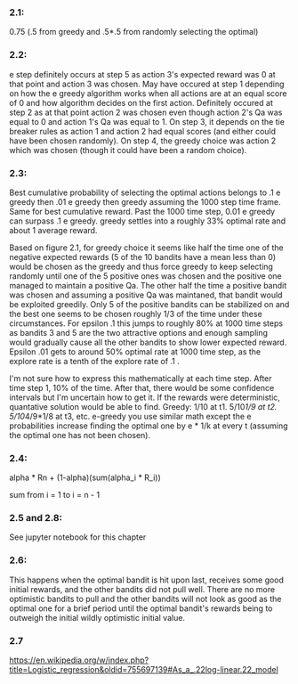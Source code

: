 ### 2.1:

0.75 (.5 from greedy and .5*.5 from randomly selecting the optimal)

### 2.2: 

e step definitely occurs at step 5 as action 3's expected reward was 0 at that point and action 3 was chosen. May have occured at step 1 depending on how the e greedy algorithm works when all actions are at an equal score of 0 and how algorithm decides on the first action. Definitely occured at step 2 as at that point action 2 was chosen even though action 2's Qa was equal to 0 and action 1's Qa was equal to 1. On step 3, it depends on the tie breaker rules as action 1 and action 2 had equal scores (and either could have been chosen randomly). On step 4, the greedy choice was action 2 which was chosen (though it could have been a random choice).

### 2.3:

Best cumulative probability of selecting the optimal actions belongs to .1 e greedy then .01 e greedy then greedy assuming the 1000 step time frame. Same for best cumulative reward. Past the 1000 time step, 0.01 e greedy can surpass .1 e greedy. greedy settles into a roughly 33% optimal rate and about 1 average reward.

Based on figure 2.1, for greedy choice it seems like half the time one of the negative expected rewards (5 of the 10 bandits have a mean less than 0) would be chosen as the greedy and thus force greedy to keep selecting randomly until one of the 5 positive ones was chosen and the positive one managed to maintain a positive Qa. The other half the time a positive bandit was chosen and assuming a positive Qa was maintaned, that bandit would be exploited greedily. Only 5 of the positive bandits can be stabilized on and the best one seems to be chosen roughly 1/3 of the time under these circumstances. For epsilon .1 this jumps to roughly 80% at 1000 time steps as bandits 3 and 5 are the two attractive options and enough sampling would gradually cause all the other bandits to show lower expected reward. Epsilon .01 gets to around 50% optimal rate at 1000 time step, as the explore rate is a tenth of the explore rate of .1 .

I'm not sure how to express this mathematically at each time step. After time step 1, 10% of the time. After that, there would be some confidence intervals but I'm uncertain how to get it. If the rewards were deterministic, quantative solution would be able to find. Greedy: 1/10 at t1.  5/10*1/9 at t2. 5/10*4/9*1/8 at t3, etc. e-greedy you use similar math except the e probabilities increase finding the optimal one by e * 1/k at every t (assuming the optimal one has not been chosen).

### 2.4:

alpha * Rn + (1-alpha)(sum(alpha_i * R_i))

sum from i = 1 to i = n - 1

### 2.5 and 2.8:
See jupyter notebook for this chapter

### 2.6: 
This happens when the optimal bandit is hit upon last, receives some good initial rewards, and the other bandits did not pull well. There are no more optimistic bandits to pull and the other bandits will not look as good as the optimal one for a brief period until the optimal bandit's rewards being to outweigh the initial wildly optimistic initial value.

### 2.7	
https://en.wikipedia.org/w/index.php?title=Logistic_regression&oldid=755697139#As_a_.22log-linear.22_model

